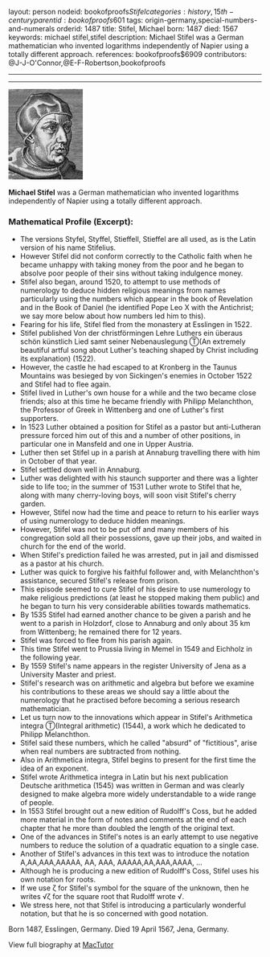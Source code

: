 layout: person
nodeid: bookofproofs$Stifel
categories: history,15th-century
parentid: bookofproofs$601
tags: origin-germany,special-numbers-and-numerals
orderid: 1487
title: Stifel, Michael
born: 1487
died: 1567
keywords: michael stifel,stifel
description: Michael Stifel was a German mathematician who invented logarithms independently of Napier using a totally different approach.
references: bookofproofs$6909
contributors: @J-J-O'Connor,@E-F-Robertson,bookofproofs

---



---

![Stifel.jpg](https://github.com/bookofproofs/bookofproofs.github.io/blob/main/_sources/_assets/images/portraits/Stifel.jpg?raw=true)

**Michael Stifel** was a German mathematician who invented logarithms independently of Napier using a totally different approach.

### Mathematical Profile (Excerpt):
* The versions Styfel, Styffel, Stieffell, Stieffel are all used, as is the Latin version of his name Stifelius.
* However Stifel did not conform correctly to the Catholic faith when he became unhappy with taking money from the poor and he began to absolve poor people of their sins without taking indulgence money.
* Stifel also began, around 1520, to attempt to use methods of numerology to deduce hidden religious meanings from names particularly using the numbers which appear in the book of Revelation and in the Book of Daniel (he identified Pope Leo X with the Antichrist; we say more below about how numbers led him to this).
* Fearing for his life, Stifel fled from the monastery at Esslingen in 1522.
* Stifel published Von der christförmingen Lehre Luthers ein überaus schön künstlich Lied samt seiner Nebenauslegung Ⓣ(An extremely beautiful artful song about Luther's teaching shaped by Christ including its explanation) (1522).
* However, the castle he had escaped to at Kronberg in the Taunus Mountains was besieged by von Sickingen's enemies in October 1522 and Stifel had to flee again.
* Stifel lived in Luther's own house for a while and the two became close friends; also at this time he became friendly with Philipp Melanchthon, the Professor of Greek in Wittenberg and one of Luther's first supporters.
* In 1523 Luther obtained a position for Stifel as a pastor but anti-Lutheran pressure forced him out of this and a number of other positions, in particular one in Mansfeld and one in Upper Austria.
* Luther then set Stifel up in a parish at Annaburg travelling there with him in October of that year.
* Stifel settled down well in Annaburg.
* Luther was delighted with his staunch supporter and there was a lighter side to life too; in the summer of 1531 Luther wrote to Stifel that he, along with many cherry-loving boys, will soon visit Stifel's cherry garden.
* However, Stifel now had the time and peace to return to his earlier ways of using numerology to deduce hidden meanings.
* However, Stifel was not to be put off and many members of his congregation sold all their possessions, gave up their jobs, and waited in church for the end of the world.
* When Stifel's prediction failed he was arrested, put in jail and dismissed as a pastor at his church.
* Luther was quick to forgive his faithful follower and, with Melanchthon's assistance, secured Stifel's release from prison.
* This episode seemed to cure Stifel of his desire to use numerology to make religious predictions (at least he stopped making them public) and he began to turn his very considerable abilities towards mathematics.
* By 1535 Stifel had earned another chance to be given a parish and he went to a parish in Holzdorf, close to Annaburg and only about 35 km from Wittenberg; he remained there for 12 years.
* Stifel was forced to flee from his parish again.
* This time Stifel went to Prussia living in Memel in 1549 and Eichholz in the following year.
* By 1559 Stifel's name appears in the register University of Jena as a University Master and priest.
* Stifel's research was on arithmetic and algebra but before we examine his contributions to these areas we should say a little about the numerology that he practised before becoming a serious research mathematician.
* Let us turn now to the innovations which appear in Stifel's Arithmetica integra Ⓣ(Integral arithmetic) (1544), a work which he dedicated to Philipp Melanchthon.
* Stifel said these numbers, which he called "absurd" of "fictitious", arise when real numbers are subtracted from nothing.
* Also in Arithmetica integra, Stifel begins to present for the first time the idea of an exponent.
* Stifel wrote Arithmetica integra in Latin but his next publication Deutsche arithmetica (1545) was written in German and was clearly designed to make algebra more widely understandable to a wide range of people.
* In 1553 Stifel brought out a new edition of Rudolff's Coss, but he added more material in the form of notes and comments at the end of each chapter that he more than doubled the length of the original text.
* One of the advances in Stifel's notes is an early attempt to use negative numbers to reduce the solution of a quadratic equation to a single case.
* Another of Stifel's advances in this text was to introduce the notation A,AA,AAA,AAAAA, AA, AAA, AAAAA,AA,AAA,AAAA, ...
* Although he is producing a new edition of Rudolff's Coss, Stifel uses his own notation for roots.
* If we use ζ for Stifel's symbol for the square of the unknown, then he writes √ζ for the square root that Rudolff wrote √.
* We stress here, not that Stifel is introducing a particularly wonderful notation, but that he is so concerned with good notation.

Born 1487, Esslingen, Germany. Died 19 April 1567, Jena, Germany.

View full biography at [MacTutor](https://mathshistory.st-andrews.ac.uk/Biographies/Stifel/)
